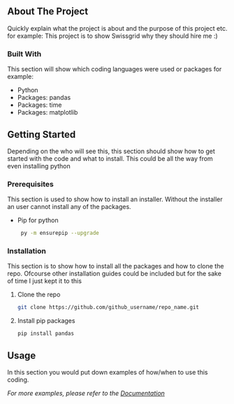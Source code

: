 ## About The Project

Quickly explain what the project is about and the purpose of this project etc.
for example:
This project is to show Swissgrid why they should hire me :) 

### Built With

This section will show which coding languages were used or packages for example:

* Python
* Packages: pandas
* Packages: time
* Packages: matplotlib

<!-- GETTING STARTED -->
## Getting Started

Depending on the who will see this, this section should show how to get started with the code and what to install.
This could be all the way from even installing python

### Prerequisites

This section is used to show how to install an installer. Without the installer an user cannot install any of the packages.
* Pip for python
  ```sh
   py -m ensurepip --upgrade
  ```

### Installation
This section is to show how to install all the packages and how to clone the repo.
Ofcourse other installation guides could be included but for the sake of time I just kept it to this

1. Clone the repo
   ```sh
   git clone https://github.com/github_username/repo_name.git
   ```
3. Install pip packages
   ```sh
   pip install pandas
   ```

<!-- USAGE EXAMPLES -->
## Usage

In this section you would put down examples of how/when to use this coding.

_For more examples, please refer to the [Documentation](https://example.com)_

